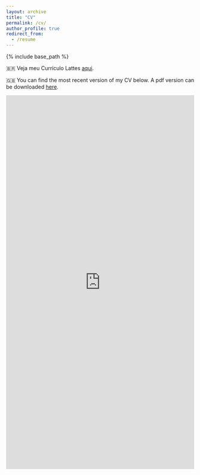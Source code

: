 ```yaml
---
layout: archive
title: "CV"
permalink: /cv/
author_profile: true
redirect_from:
  - /resume
---
```


{% include base_path %}

:brazil: Veja meu Currículo Lattes [aqui](http://lattes.cnpq.br/3901837886824021).

:uk: You can find the most recent version of my CV below. A pdf version can be downloaded [here](https://oliveirathiago.github.io/files/CV_ThiagoROliveira_Jun2022-2.pdf).

<html lang="en" style="width:100%; height:50000%;">
  <body style="width:100%; height:50000%; margin:0;">
    <iframe src="https://docs.google.com/gview?url=https://oliveirathiago.github.io/files/CV_ThiagoROliveira_Jun2022-2.pdf&embedded=true" style="width:100%; height:1000px;" frameborder="0"></iframe>
  </body>
</html>
